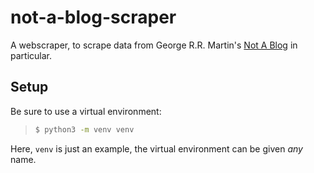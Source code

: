 # not-a-blog-scraper

A webscraper, to scrape data from George R.R. Martin's [Not A Blog](https://georgerrmartin.com/notablog/) in particular.

## Setup

Be sure to use a virtual environment:
> ```sh
> $ python3 -m venv venv
> ```
Here, `venv` is just an example, the virtual environment can be given *any* name. 